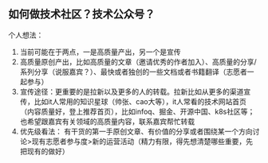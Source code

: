 ## 如何做技术社区？技术公众号？

个人想法：
1. 当前可能在于两点，一是高质量产出，另一个是宣传
2. 高质量原创产出，比如高质量的文章（邀请优秀的作者加入）、高质量的分享/系列分享（说服嘉宾？）、最快或者独创的一些文档或者书籍翻译（志愿者一起参与）
3. 宣传途径：更重要的是拉新以及更多的人的转载。拉新比如从更多的渠道宣传，比如it人常用的知识星球（帅张、cao大等），it人常看的技术网站首页（内容质量好，登上推荐首页），比如infoq、掘金、开源中国、k8s社区等；也希望跟嘉宾有关领域的高质量内容，联系嘉宾帮忙转载
4. 优先级看法：
有干货的第一手原创文章、有价值的分享或者围绕某一个方向讨论>现有志愿者参与度>新的运营活动（精力有限，得先想清楚哪些重要，先把现有的做好）